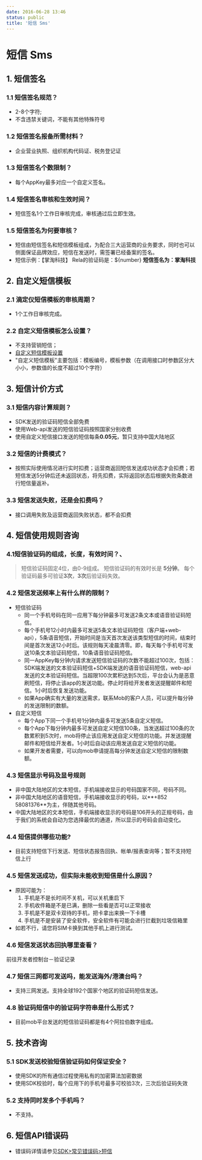 ```yaml
---
date: 2016-06-28 13:46
status: public
title: '短信 Sms'
---
```


# 短信 Sms

## 1. 短信签名

### 1.1 短信签名规范？
- 2-8个字符;
- 不含违禁关键词，不能有其他特殊符号

### 1.2 短信签名报备所需材料？
- 企业营业执照、组织机构代码证、税务登记证

### 1.3 短信签名个数限制？
- 每个AppKey最多对应一个自定义签名。

### 1.4 短信签名审核和生效时间？
- 短信签名1个工作日审核完成，审核通过后立即生效。

### 1.5 短信签名为何要审核？
- 短信由短信签名和短信模板组成，为配合三大运营商的业务要求，同时也可以侧面保证品牌效应，短信在发送时，需签署已经备案的签名。 
- 短信示例：【掌淘科技】 Rela的验证码是：${number} **短信签名为：掌淘科技**

## 2. 自定义短信模板

### 2.1 滴定仪短信模板的审核周期？
- 1个工作日审核完成。

### 2.2 自定义短信模板怎么设置？
- 不支持营销短信；  
-  [自定义短信模板设置](/tpl-manage.md)
-  "自定义短信模板"主要包括：模板编号，模板参数（在调用接口时参数区分大小小，参数值的长度不超过10个字符）

## 3. 短信计价方式

### 3.1 短信内容计算规则？
- SDK发送的验证码短信全部免费  
- 使用Web-api发送的短信验证码按照国家分别收费
- 使用自定义短信接口发送的短信每条**0.05元**，暂只支持中国大陆地区

### 3.2 短信的计费模式？
- 按照实际使用情况进行实时扣费；运营商返回短信发送成功状态才会扣费；若短信发送5分钟后还未返回状态，将先扣费，实际返回状态后根据失败条数进行短信量返补。   

### 3.3 短信发送失败，还是会扣费吗？
- 接口调用失败及运营商返回失败状态，都不会扣费

## 4. 短信使用规则咨询

### 4.1短信验证码的组成，长度，有效时间？、
> 短信验证码固定4位，由0-9组成。
>短信验证码的有效时长是 **5分钟**。
>每个验证码最多可验证**3次**，**3次**后验证码失效。

### 4.2 短信发送频率上有什么样的限制？
- 短信验证码
  -  同一个手机号码在同一应用下每分钟最多可发送2条文本或语音验证码短信。
  - 每个手机号12小时内最多可发送5条文本验证码短信（客户端+web-api），5条语音短信，开始时间是当天首次发送该类型短信的时间，结束时间是首次发送12小时后。该规则每天凌晨清零。即，每天每个手机号可发送10条文本验证码短信，10条语音验证码短信。
  - 同一AppKey每分钟内请求发送短信验证码的次数不能超过100次，包括：SDK端发送的文本验证码短信+SDK端发送的语音验证码短信，web-api发送的文本验证码短信。当超限100次累积达到5次后，平台会认为是恶意刷短信，将停止该app的发送功能。停止时将给开发者发送提醒邮件和短信。1小时后恢复发送功能。 
  - 如果App确实有大量的发送需求，联系Mob的客户人员，可以提升每分钟的发送限制的数额。
- 自定义短信
  - 每个App下同一个手机号1分钟内最多可发送5条自定义短信。
  - 每个App下每分钟内最多可发送自定义短信100条，当发送超过100条的次数累积到5次时，mob将停止该应用发送自定义短信的功能。并发送提醒邮件和短信给开发者。1小时后自动该应用发送自定义短信的功能。
  - 如果开发者需要，可以向mob申请提高每分钟发送自定义短信的限制数额。
### 4.3 短信显示号码及显号规则
- 非中国大陆地区的文本短信，手机端接收显示的号码国家不同，号码不同。
- 非中国大陆地区的语音短信，手机端接收显示的号码，以**+852 58081376**为主，伴随其他号码。
- 中国大陆地区的文本短信，手机端接收显示的号码是106开头的正规号码，由于我们的系统会自动为您选择最优的通道，所以显示的号码会自动变化。

### 4.4 短信提供哪些功能?
- 目前支持短信下行发送、短信状态报告回执、帐单/报表查询等；暂不支持短信上行

### 4.5 短信发送成功，但实际未能收到短信是什么原因？
- 原因可能为：  
  1. 手机是不是长时间不关机，可以关机重启下  
  2. 手机收件箱是不是已满，删除一些看是否可以正常接收  
  3. 手机是不是双卡双待的手机，把卡拿出来换一下卡槽  
  4. 手机是不是安装了安全软件，安全软件有可能会进行拦截到垃圾信箱里  
- 如若不行，请您将SIM卡换到其他手机上进行测试。

### 4.6 短信发送状态回执哪里查看？
  前往开发者控制台－验证记录

### 4.7 短信三网都可发送吗，能发送海外/港澳台吗？
- 支持三网发送。支持全球192个国家个地区的验证码短信发送。

### 4.8 验证码短信中的验证码字符串是什么形式？
- 目前mob平台发送的短信验证码都是有4个阿拉伯数字组成。

## 5. 技术咨询

### 5.1 SDK发送校验短信验证码如何保证安全？
- 使用SDK的所有通信过程使用私有的加密算法加密数据
- 使用SDK校验时，每个应用下的手机号最多可校验3次，三次后验证码失效

### 5.2 支持同时发多个手机吗？
- 不支持。

## 6. 短信API错误码
- 错误码详情请参见[SDK>常见错误码>短信](error-code.md#-sms)